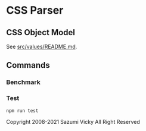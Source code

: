 # CSS Parser

## CSS Object Model

See [src/values/README.md](src/values/README.md).

## Commands

### Benchmark

### Test

```shell
npm run test
```

Copyright 2008-2021 Sazumi Vicky All Right Reserved
